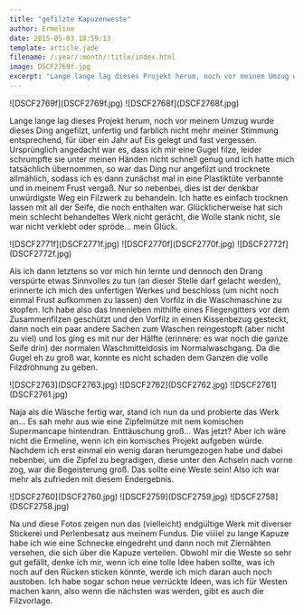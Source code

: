 ```yaml
---
title: "gefilzte Kapuzenweste"
author: Ermeline
date: 2015-05-03 18:59:13
template: article.jade
filename: /:year/:month/:title/index.html
image: DSCF2769f.jpg
excerpt: "Lange lange lag dieses Projekt herum, noch vor meinem Umzug wurde dieses Ding angefilzt, unfertig und farblich nicht mehr meiner Stimmung entsprechend, für über ein Jahr auf Eis gelegt und fast vergessen."
---
```


<div class="slideshow_landscape">
![DSCF2769f](DSCF2769f.jpg)
![DSCF2768f](DSCF2768f.jpg)
</div>

Lange lange lag dieses Projekt herum, noch vor meinem Umzug wurde dieses
Ding angefilzt, unfertig und farblich nicht mehr meiner Stimmung
entsprechend, für über ein Jahr auf Eis gelegt und fast vergessen.
Ursprünglich angedacht war es, dass ich mir eine Gugel filze, leider
schrumpfte sie unter meinen Händen nicht schnell genug und ich hatte
mich tatsächlich übernommen, so war das Ding nur angefilzt und trocknete
allmählich, sodass ich es dann zunächst mal in eine Plastiktüte
verbannte und in meinem Frust vergaß. Nur so nebenbei, dies ist der
denkbar unwürdigste Weg ein Filzwerk zu behandeln. Ich hatte es einfach
trocknen lassen mit all der Seife, die noch enthalten war.
Glücklicherweise hat sich mein schlecht behandeltes Werk nicht gerächt,
die Wolle stank nicht, sie war nicht verklebt oder spröde... mein Glück.

<div class="slideshow_landscape">
![DSCF2771f](DSCF2771f.jpg)
![DSCF2770f](DSCF2770f.jpg)
![DSCF2772f](DSCF2772f.jpg)
</div>

Als ich dann letztens so vor mich hin lernte und dennoch den Drang
verspürte etwas Sinnvolles zu tun (an dieser Stelle darf gelacht
werden), erinnerte ich mich des unfertigen Werkes und beschloss (um
nicht noch einmal Frust aufkommen zu lassen) den Vorfilz in die
Waschmaschine zu stopfen. Ich habe also das Innenleben mithilfe eines
Fliegengitters vor dem Zusammenfilzen geschützt und den Vorfilz in einen
Kissenbezug gesteckt, dann noch ein paar andere Sachen zum Waschen
reingestopft (aber nicht zu viel) und los ging es mit nur der Hälfte
(erinnere: es war noch die ganze Seife drin) der normalen
Waschmitteldosis im Normalwaschgang. Da die Gugel eh zu groß war, konnte
es nicht schaden dem Ganzen die volle Filzdröhnung zu geben.

<div class="slideshow_landscape">
![DSCF2763](DSCF2763.jpg)
![DSCF2762](DSCF2762.jpg)
![DSCF2761](DSCF2761.jpg)
</div>

Naja als die Wäsche fertig war, stand ich nun da und probierte das Werk
an... Es sah mehr aus wie eine Zipfelmütze mit nem komischen
Supermancape hintendran. Enttäuschung groß... Was jetzt? Aber ich wäre
nicht die Ermeline, wenn ich ein komisches Projekt aufgeben würde.
Nachdem ich erst einmal ein wenig daran herumgezogen habe und dabei
nebenbei, um die Zipfel zu begradigen, diese unter den Achseln nach
vorne zog, war die Begeisterung groß. Das sollte eine Weste sein! Also
ich war mehr als zufrieden mit diesem Endergebnis.

<div class="slideshow_landscape">
![DSCF2760](DSCF2760.jpg)
![DSCF2759](DSCF2759.jpg)
![DSCF2758](DSCF2758.jpg)
</div>

Na und diese Fotos zeigen nun das (vielleicht) endgültige Werk mit
diverser Stickerei und Perlenbesatz aus meinem Fundus. Die viiiiel zu
lange Kapuze habe ich wie eine Schnecke eingedreht und dann noch mit
Ziernähten versehen, die sich über die Kapuze verteilen. Obwohl mir die
Weste so sehr gut gefällt, denke ich mir, wenn ich eine tolle Idee haben
sollte, was ich noch auf den Rücken sticken könnte, werde ich mich daran
auch noch austoben. Ich habe sogar schon neue verrückte Ideen, was ich
für Westen machen kann, also wenn die nächsten was werden, gibt es auch
die Filzvorlage.
